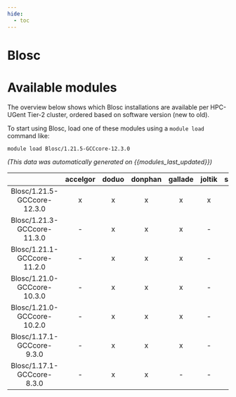 ```yaml
---
hide:
  - toc
---
```


Blosc
=====

# Available modules


The overview below shows which Blosc installations are available per HPC-UGent Tier-2 cluster, ordered based on software version (new to old).

To start using Blosc, load one of these modules using a `module load` command like:

```shell
module load Blosc/1.21.5-GCCcore-12.3.0
```

*(This data was automatically generated on {{modules_last_updated}})*  

| |accelgor|doduo|donphan|gallade|joltik|shinx|skitty|
| :---: | :---: | :---: | :---: | :---: | :---: | :---: | :---: |
|Blosc/1.21.5-GCCcore-12.3.0|x|x|x|x|x|x|x|
|Blosc/1.21.3-GCCcore-11.3.0|-|x|x|x|-|-|-|
|Blosc/1.21.1-GCCcore-11.2.0|-|x|x|x|-|-|-|
|Blosc/1.21.0-GCCcore-10.3.0|-|x|x|x|-|-|-|
|Blosc/1.21.0-GCCcore-10.2.0|-|x|x|x|-|-|-|
|Blosc/1.17.1-GCCcore-9.3.0|-|x|x|x|-|-|-|
|Blosc/1.17.1-GCCcore-8.3.0|-|x|x|-|-|-|-|
